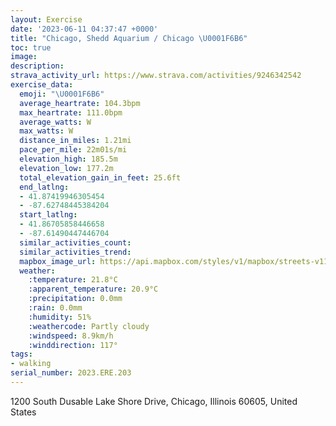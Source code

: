 ```yaml
---
layout: Exercise
date: '2023-06-11 04:37:47 +0000'
title: "Chicago, Shedd Aquarium / Chicago \U0001F6B6"
toc: true
image:
description:
strava_activity_url: https://www.strava.com/activities/9246342542
exercise_data:
  emoji: "\U0001F6B6"
  average_heartrate: 104.3bpm
  max_heartrate: 111.0bpm
  average_watts: W
  max_watts: W
  distance_in_miles: 1.21mi
  pace_per_mile: 22m01s/mi
  elevation_high: 185.5m
  elevation_low: 177.2m
  total_elevation_gain_in_feet: 25.6ft
  end_latlng:
  - 41.87419946305454
  - -87.62748445384204
  start_latlng:
  - 41.86705858446658
  - -87.61490447446704
  similar_activities_count:
  similar_activities_trend:
  mapbox_image_url: https://api.mapbox.com/styles/v1/mapbox/streets-v11/static/path-5+787af2-1.0(kkp~F%7CqwuO%5DAOG%5DUWG%5BD%5BGoA%40eBDO%40e%40AYEyBBWBwAAa%40%40OBGLONMFKBsEBg%40BGDEj%40MRCT%3FrCB%60CAj%40%40b%40Al%40BdDC%60BLzA%40%60%40DfO%40t%40Bj%40%3FbAFp%40Px%40DZ%40h%40Gf%40),pin-s-s+e5b22e(-87.61647,41.86822),pin-s-f+89ae00(-87.62553000000001,41.87311999999998)/auto/800x800?access_token=pk.eyJ1Ijoiam9zaGJlY2ttYW4iLCJhIjoiY205eWR2aDd1MWZ6djJrbXc4a3M0bWZleiJ9.XiG9OWkNcZk2QzjJbxLB4A
  weather:
    :temperature: 21.8°C
    :apparent_temperature: 20.9°C
    :precipitation: 0.0mm
    :rain: 0.0mm
    :humidity: 51%
    :weathercode: Partly cloudy
    :windspeed: 8.9km/h
    :winddirection: 117°
tags:
- walking
serial_number: 2023.ERE.203
---
```

1200 South Dusable Lake Shore Drive, Chicago, Illinois 60605, United States

